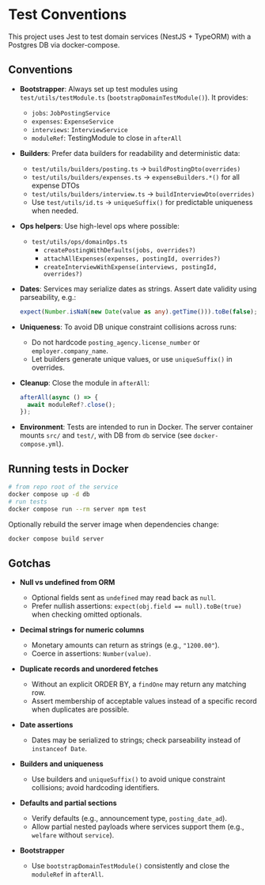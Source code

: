 # Test Conventions

This project uses Jest to test domain services (NestJS + TypeORM) with a Postgres DB via docker-compose.

## Conventions

- **Bootstrapper**: Always set up test modules using `test/utils/testModule.ts` (`bootstrapDomainTestModule()`). It provides:
  - `jobs`: `JobPostingService`
  - `expenses`: `ExpenseService`
  - `interviews`: `InterviewService`
  - `moduleRef`: TestingModule to close in `afterAll`

- **Builders**: Prefer data builders for readability and deterministic data:
  - `test/utils/builders/posting.ts` → `buildPostingDto(overrides)`
  - `test/utils/builders/expenses.ts` → `expenseBuilders.*()` for all expense DTOs
  - `test/utils/builders/interview.ts` → `buildInterviewDto(overrides)`
  - Use `test/utils/id.ts` → `uniqueSuffix()` for predictable uniqueness when needed.

- **Ops helpers**: Use high-level ops where possible:
  - `test/utils/ops/domainOps.ts`
    - `createPostingWithDefaults(jobs, overrides?)`
    - `attachAllExpenses(expenses, postingId, overrides?)`
    - `createInterviewWithExpense(interviews, postingId, overrides?)`

- **Dates**: Services may serialize dates as strings. Assert date validity using parseability, e.g.:
  ```ts
  expect(Number.isNaN(new Date(value as any).getTime())).toBe(false);
  ```

- **Uniqueness**: To avoid DB unique constraint collisions across runs:
  - Do not hardcode `posting_agency.license_number` or `employer.company_name`.
  - Let builders generate unique values, or use `uniqueSuffix()` in overrides.

- **Cleanup**: Close the module in `afterAll`:
  ```ts
  afterAll(async () => {
    await moduleRef?.close();
  });
  ```

- **Environment**: Tests are intended to run in Docker. The server container mounts `src/` and `test/`, with DB from `db` service (see `docker-compose.yml`).

## Running tests in Docker

```bash
# from repo root of the service
docker compose up -d db
# run tests
docker compose run --rm server npm test
```

Optionally rebuild the server image when dependencies change:
```bash
docker compose build server
```

## Gotchas

- **Null vs undefined from ORM**
  - Optional fields sent as `undefined` may read back as `null`.
  - Prefer nullish assertions: `expect(obj.field == null).toBe(true)` when checking omitted optionals.

- **Decimal strings for numeric columns**
  - Monetary amounts can return as strings (e.g., `"1200.00"`).
  - Coerce in assertions: `Number(value)`.

- **Duplicate records and unordered fetches**
  - Without an explicit ORDER BY, a `findOne` may return any matching row.
  - Assert membership of acceptable values instead of a specific record when duplicates are possible.

- **Date assertions**
  - Dates may be serialized to strings; check parseability instead of `instanceof Date`.

- **Builders and uniqueness**
  - Use builders and `uniqueSuffix()` to avoid unique constraint collisions; avoid hardcoding identifiers.

- **Defaults and partial sections**
  - Verify defaults (e.g., announcement type, `posting_date_ad`).
  - Allow partial nested payloads where services support them (e.g., `welfare` without `service`).

- **Bootstrapper**
  - Use `bootstrapDomainTestModule()` consistently and close the `moduleRef` in `afterAll`.
